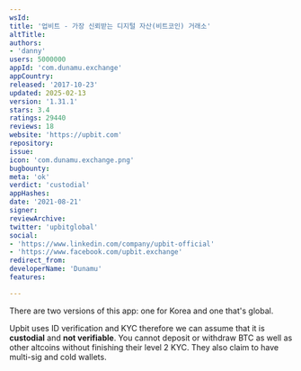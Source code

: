 ```yaml
---
wsId: 
title: '업비트 - 가장 신뢰받는 디지털 자산(비트코인) 거래소'
altTitle: 
authors:
- 'danny'
users: 5000000
appId: 'com.dunamu.exchange'
appCountry: 
released: '2017-10-23'
updated: 2025-02-13
version: '1.31.1'
stars: 3.4
ratings: 29440
reviews: 18
website: 'https://upbit.com'
repository: 
issue: 
icon: 'com.dunamu.exchange.png'
bugbounty: 
meta: 'ok'
verdict: 'custodial'
appHashes: 
date: '2021-08-21'
signer: 
reviewArchive: 
twitter: 'upbitglobal'
social:
- 'https://www.linkedin.com/company/upbit-official'
- 'https://www.facebook.com/upbit.exchange'
redirect_from: 
developerName: 'Dunamu'
features: 

---
```


There are two versions of this app: one for Korea and one that's global. 

Upbit uses ID verification and KYC therefore we can assume that it is **custodial** and **not verifiable**. You cannot deposit or withdraw BTC as well as other altcoins without finishing their level 2 KYC. They also claim to have multi-sig and cold wallets.
